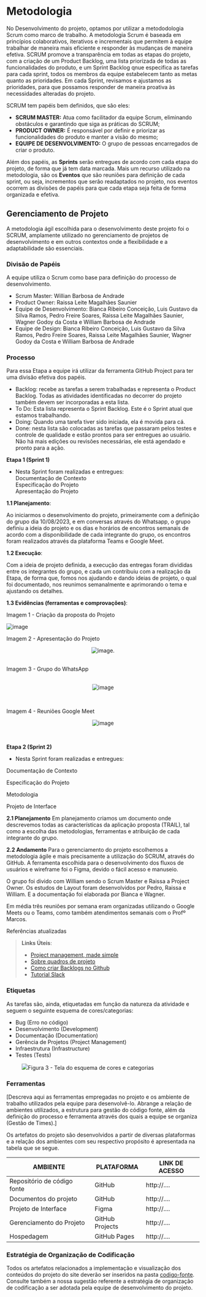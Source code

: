 
# Metodologia

  No Desenvolvimento do projeto, optamos por utilizar a metododologia Scrum como marco de trabalho. A metodologia Scrum é baseada em princípios colaborativos, iterativos e incrementais que permitem à equipe trabalhar de maneira mais eficiente e responder às mudanças de maneira efetiva. SCRUM promove a transparência em todas as etapas do projeto, com a criação de um Product Backlog, uma lista priorizada de todas as funcionalidades do produto, e um Sprint Backlog qnue especifica as tarefas para cada sprint, todos os membros da equipe estabelecem tanto as metas quanto as prioridades. Em cada Sprint, revisamos e ajustamos as prioridades, para que possamos responder de maneira proativa às necessidades alteradas do projeto.

  SCRUM  tem papéis bem definidos, que são eles: 

  * **SCRUM MASTER:**  Atua como facilitador da equipe Scrum, eliminando obstáculos e garantindo que siga as práticas do SCRUM;
  * **PRODUCT OWNER:** É responsável por definir e priorizar as funcionalidades do produto e manter a visão do mesmo;
  * **EQUIPE DE DESENVOLVIMENTO:** O grupo de pessoas encarregados de criar o produto.

  Além dos papéis, as **Sprints** serão entregues de acordo com cada etapa do projeto, de forma que já tem data marcada. Mais um recurso utilizado na metodologia, são os **Eventos** que são reuniões para definição de cada sprint, ou seja, incrementos que serão readaptados no projeto, nos eventos ocorrem as divisões de papéis para que cada etapa seja feita de forma organizada e efetiva.



## Gerenciamento de Projeto
A metodologia ágil escolhida para o desenvolvimento deste projeto foi o SCRUM, amplamente utilizado no gerenciamento de projetos de desenvolvimento e em outros contextos onde a flexibilidade e a adaptabilidade são essenciais.

### Divisão de Papéis

A equipe utiliza o Scrum como base para definição do processo de desenvolvimento.

- Scrum Master: Willian Barbosa de Andrade
- Product Owner: Raissa Leite Magalhães Saunier
- Equipe de Desenvolvimento: Bianca Ribeiro Conceição, Luis Gustavo da Silva Ramos, Pedro Freire Soares, Raissa Leite Magalhães Saunier, Wagner Godoy da Costa e William Barbosa de Andrade
- Equipe de Design: Bianca Ribeiro Conceição, Luis Gustavo da Silva Ramos, Pedro Freire Soares, Raissa Leite Magalhães Saunier, Wagner Godoy da Costa e William Barbosa de Andrade


### Processo
Para essa Etapa a equipe irá utilizar da ferramenta GitHub Project para ter uma divisão efetiva dos papéis.
- Backlog: recebe as tarefas a serem trabalhadas e representa o Product Backlog. Todas as atividades identificadas no decorrer do projeto também devem ser incorporadas a esta lista. 
- To Do: Esta lista representa o Sprint Backlog. Este é o Sprint atual que estamos trabalhando. 
- Doing: Quando uma tarefa tiver sido iniciada, ela é movida para cá. 
- Done: nesta lista são colocadas as tarefas que passaram pelos testes e controle de qualidade e estão prontos para ser entregues ao usuário. Não há mais edições ou revisões necessárias, ele está agendado e pronto para a ação.

**Etapa 1 (Sprint 1)**
- Nesta Sprint foram realizadas e entregues:     
 Documentação de Contexto    
 Especificação do Projeto    
 Apresentação do Projeto
    
**1.1 Planejamento**: 

Ao iniciarmos o desenvolvimento do projeto, primeiramente com a definição do grupo dia 10/08/2023, e em conversas através do Whatsapp, o grupo definiu a ideia do projeto e os dias e horários de encontros semanais  de acordo com a disponibilidade de cada integrante do grupo, os encontros foram realizados através da plataforma Teams e Google Meet. 


 
**1.2 Execução**:

Com a ideia de projeto definida, a execução das entregas foram divididas entre os integrantes do grupo, e cada um contribuiu com a realização da Etapa, de forma que, fomos nos ajudando e dando ideias de projeto, o qual foi documentado, nos reunimos semanalmente e aprimorando o tema e ajustando os detalhes.

**1.3 Evidências (ferramentas e comprovações)**:

Imagem 1 - Criação da proposta do Projeto

![image](https://github.com/ICEI-PUC-Minas-PMV-ADS/TRAIL-Ferramenta-de-check-in--T6--Grupo-01/blob/main/documentos/img/TRAIL.png)

Imagem 2 - Apresentação do Projeto
<div align="center">
  
![image](https://github.com/ICEI-PUC-Minas-PMV-ADS/TRAIL-Ferramenta-de-check-in--T6--Grupo-01/blob/main/documentos/img/Apresenta%C3%A7%C3%A3o%20Trail.png).
  <div/>

<br>
  
<div align="Left">
Imagem 3 - Grupo do WhatsApp 
<div/>
<br>

<div align="center">  
  
![image](https://github.com/ICEI-PUC-Minas-PMV-ADS/TRAIL-Ferramenta-de-check-in--T6--Grupo-01/blob/main/documentos/img/Reuni%C3%B5es%20Teams.png)

<div/>

<br>

<div align="Left">
  
Imagem 4 - Reuniões Google Meet

<div/>

 <div align="Center">
   
![image](https://github.com/ICEI-PUC-Minas-PMV-ADS/TRAIL-Ferramenta-de-check-in--T6--Grupo-01/blob/main/documentos/img/Reuni%C3%A3o%20Google%20Meet.png)

<div/>
  
<br>
 <div align="Left">
   
**Etapa 2 (Sprint 2)**
- Nesta Sprint foram realizadas e entregues:
     
Documentação de Contexto

Especificação do Projeto

Metodologia

Projeto de Interface

**2.1 Planejamento**
Em planejamento criamos um documento onde descrevemos todas as características da aplicação proposta (TRAIL), tal como a escolha das metodologias, ferramentas e atribuição de cada integrante do grupo. 

**2.2 Andamento**
Para o gerenciamento do projeto escolhemos a metodologia ágile e mais precisamente a utilização do SCRUM, através do GitHub. A ferramenta escolhida para o desenvolvimento dos fluxos de usuários e wireframe foi o Figma, devido o fácil acesso e manuseio.

O grupo foi divido com William sendo o Scrum Master e  Raissa a Project Owner. Os estudos de Layout foram desenvolvidos por Pedro, Raissa e William. E a documentação foi elaborada por Bianca e Wagner. 

Em média três reuniões por semana eram organizadas utilizando o Google Meets ou o Teams, como também atendimentos semanais com o Profº Marcos.

Referências atualizadas
<div/>


> **Links Úteis**:
> - [Project management, made simple](https://github.com/features/project-management/)
> - [Sobre quadros de projeto](https://docs.github.com/pt/github/managing-your-work-on-github/about-project-boards)
> - [Como criar Backlogs no Github](https://www.youtube.com/watch?v=RXEy6CFu9Hk)
> - [Tutorial Slack](https://slack.com/intl/en-br/)


### Etiquetas
<p>As tarefas são, ainda, etiquetadas em função da natureza da atividade e seguem o seguinte esquema de cores/categorias:</p>

<ul>
  <li>Bug (Erro no código)</li>
  <li>Desenvolvimento (Development)</li>
  <li>Documentação (Documentation)</li>
  <li>Gerência de Projetos (Project Management)</li>
  <li>Infraestrutura (Infrastructure)</li>
  <li>Testes (Tests)</li>
</ul>

<figure> 
  <img src="https://user-images.githubusercontent.com/100447878/164068979-9eed46e1-9b44-461e-ab88-c2388e6767a1.png"
    <figcaption>Figura 3 - Tela do esquema de cores e categorias</figcaption>
</figure> 
  
### Ferramentas

[Descreva aqui as ferramentas empregadas no projeto e os ambiente de trabalho utilizados pela  equipe para desenvolvê-lo. Abrange a relação de ambientes utilizados, a estrutura para gestão do código fonte, além da definição do processo e ferramenta através dos quais a equipe se organiza (Gestão de Times).]

Os artefatos do projeto são desenvolvidos a partir de diversas plataformas e a relação dos ambientes com seu respectivo propósito é apresentada na tabela que se segue.

| AMBIENTE                            | PLATAFORMA                         | LINK DE ACESSO                         |
|-------------------------------------|------------------------------------|----------------------------------------|
| Repositório de código fonte         | GitHub                             | http://....                            |
| Documentos do projeto               | GitHub                             | http://....                            |
| Projeto de Interface                | Figma                              | http://....                            |
| Gerenciamento do Projeto            | GitHub Projects                    | http://....                            |
| Hospedagem                          | GitHub Pages                       | http://....                            |


### Estratégia de Organização de Codificação 

Todos os artefatos relacionados a implementação e visualização dos conteúdos do projeto do site deverão ser inseridos na pasta [codigo-fonte](http://https://github.com/ICEI-PUC-Minas-PMV-ADS/WebApplicationProject-Template-v2/tree/main/codigo-fonte). Consulte também a nossa sugestão referente a estratégia de organização de codificação a ser adotada pela equipe de desenvolvimento do projeto.
